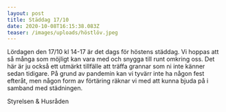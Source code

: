 ```yaml
---
layout: post
title: Städdag 17/10
date: 2020-10-08T16:15:38.083Z
teaser: /images/uploads/höstlöv.jpeg
---
```

Lördagen den 17/10 kl 14-17 är det dags för höstens städdag. Vi hoppas att så många som möjligt kan vara med och snygga till runt omkring oss. Det här är ju också ett utmärkt tillfälle att träffa grannar som ni inte känner sedan tidigare.
På grund av pandemin kan vi tyvärr inte ha någon fest efteråt, men någon form av förtäring räknar vi med att kunna bjuda på i samband med städningen.

Styrelsen & Husråden